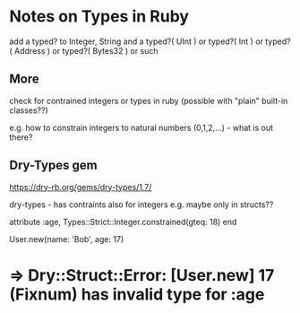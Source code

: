 # Notes on Types in Ruby

add a typed?  to Integer, String
and a typed?( UInt ) or typed?( Int )
or typed?( Address )
or typed?( Bytes32 ) or such







## More

check for contrained integers or types in ruby
 (possible with "plain" built-in classes??)

e.g. how to constrain integers to natural numbers (0,1,2,...) - what is out there?



## Dry-Types gem



https://dry-rb.org/gems/dry-types/1.7/

dry-types  - has contraints  also for integers e.g.
                 maybe only in structs??

attribute :age,  Types::Strict::Integer.constrained(gteq: 18)
end

User.new(name: 'Bob', age: 17)
# => Dry::Struct::Error: [User.new] 17 (Fixnum) has invalid type for :age





